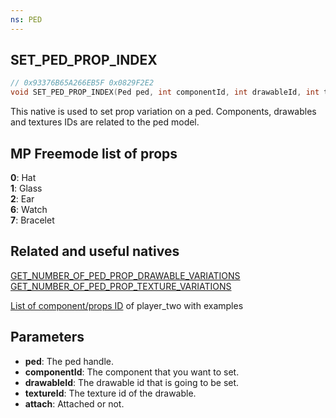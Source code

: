 ```yaml
---
ns: PED
---
```

## SET_PED_PROP_INDEX

```c
// 0x93376B65A266EB5F 0x0829F2E2
void SET_PED_PROP_INDEX(Ped ped, int componentId, int drawableId, int textureId, BOOL attach);
```

This native is used to set prop variation on a ped. Components, drawables and textures IDs are related to the ped model. 

## MP Freemode list of props
**0**: Hat  
**1**: Glass  
**2**: Ear  
**6**: Watch  
**7**: Bracelet  

## Related and useful natives
[GET_NUMBER_OF_PED_PROP_DRAWABLE_VARIATIONS](#_0x5FAF9754E789FB47)  
[GET_NUMBER_OF_PED_PROP_TEXTURE_VARIATIONS](#_0xA6E7F1CEB523E171)  

[List of component/props ID](gtaxscripting.blogspot.com/2016/04/gta-v-peds-component-and-props.html) of player_two with examples

## Parameters
* **ped**: The ped handle.
* **componentId**: The component that you want to set.
* **drawableId**: The drawable id that is going to be set.
* **textureId**: The texture id of the drawable.
* **attach**: Attached or not. 